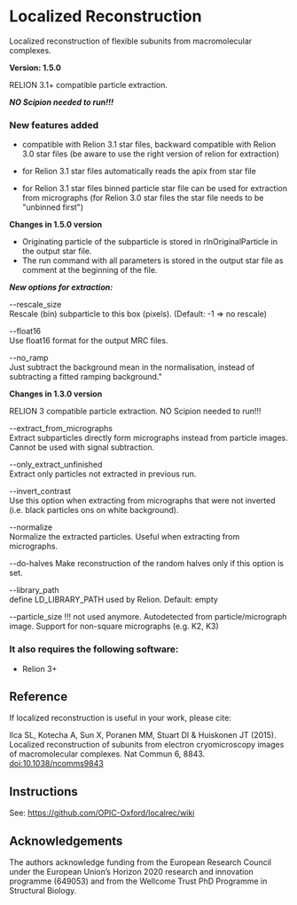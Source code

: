 # Localized Reconstruction

Localized reconstruction of flexible subunits from macromolecular complexes.

**Version: 1.5.0**

RELION 3.1+ compatible particle extraction.

***NO Scipion needed to run!!!***

### New features added

- compatible with Relion 3.1 star files, backward compatible with Relion 3.0 star files (be aware to use the right version of relion for extraction)

- for Relion 3.1 star files automatically reads the apix from star file

- for Relion 3.1 star files binned particle star file can be used for extraction from micrographs (for Relion 3.0 star files the star file needs to be "unbinned first")

**Changes in 1.5.0 version**
- Originating particle of the subparticle is stored in rlnOriginalParticle in the output star file.
- The run command with all parameters is stored in the output star file as comment at the beginning of the file.

***New options for extraction:***

--rescale_size  
Rescale (bin) subparticle to this box (pixels). (Default: -1 => no rescale)

--float16  
Use float16 format for the output MRC files.

--no_ramp  
Just subtract the background mean in the normalisation, instead of subtracting a fitted ramping background."


**Changes in 1.3.0 version**

RELION 3 compatible particle extraction.
NO Scipion needed to run!!!

--extract_from_micrographs   
Extract subparticles directly form micrographs instead from particle images. Cannot be used with signal subtraction.

--only_extract_unfinished  
Extract only particles not extracted in previous run.

--invert_contrast  
Use this option when extracting from micrographs that were not inverted (i.e. black particles ons on white background).

--normalize  
Normalize the extracted particles. Useful when extracting from micrographs.

--do-halves
Make reconstruction of the random halves only if this option is set.

--library_path  
define LD_LIBRARY_PATH used by Relion. Default: empty

--particle_size
!!! not used anymore. Autodetected from particle/micrograph image. Support for non-square micrographs (e.g. K2, K3)


### It also requires the following software:
* Relion 3+

## Reference

If localized reconstruction is useful in your work, please cite:

Ilca SL, Kotecha A, Sun X, Poranen MM, Stuart DI & Huiskonen JT (2015).
Localized reconstruction of subunits from electron cryomicroscopy images of macromolecular complexes.
Nat Commun 6, 8843. [doi:10.1038/ncomms9843](http://dx.doi.org/10.1038/ncomms9843)

## Instructions

See: https://github.com/OPIC-Oxford/localrec/wiki

## Acknowledgements

The authors acknowledge funding from the European Research Council under the European Union’s Horizon 2020 research and innovation programme (649053) and from the Wellcome Trust PhD Programme in Structural Biology.
